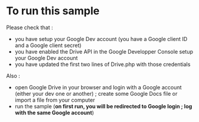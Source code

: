 # To run this sample

Please check that :

- you have setup your Google Dev account (you have a Google client ID and a Google client secret)
- you have enabled the Drive API in the Google Developper Console setup your Google Dev account
- you have updated the first two lines of Drive.php with those credentials


Also : 

- open Google Drive in your browser and login with a Google account (either your dev one or another) ; create some Google Docs file or import a file from your computer
- run the sample (**on first run, you will be redirected to Google login ; log with the same Google account**)
